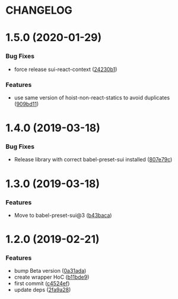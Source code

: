 # CHANGELOG

# 1.5.0 (2020-01-29)


### Bug Fixes

* force release sui-react-context ([24230b1](https://github.com/SUI-Components/sui/commit/24230b1ccb68e5db10d33f938202db4cc056c098))


### Features

* use same version of hoist-non-react-statics to avoid duplicates ([909bd11](https://github.com/SUI-Components/sui/commit/909bd116ef7a1d96a61f3dc5c908e083d63804c4))



# 1.4.0 (2019-03-18)


### Bug Fixes

* Release library with correct babel-preset-sui installed ([807e79c](https://github.com/SUI-Components/sui/commit/807e79c505ac62504b57bd545ecc02739a4b20e9))



# 1.3.0 (2019-03-18)


### Features

* Move to babel-preset-sui@3 ([b43baca](https://github.com/SUI-Components/sui/commit/b43baca26583160ca0663d2a8972a9ab83b1d3de))



# 1.2.0 (2019-02-21)


### Features

* bump Beta version ([0a31ada](https://github.com/SUI-Components/sui/commit/0a31ada0ae1933886d2891ad3408c391765d6b40))
* create wrapper HoC ([b11bde9](https://github.com/SUI-Components/sui/commit/b11bde911a7726d6e5c929010ea92d229f96190e))
* first commit ([c4524ef](https://github.com/SUI-Components/sui/commit/c4524ef0274e92ca97ad5637ded76bee7d0f282d))
* update deps ([2fa9a28](https://github.com/SUI-Components/sui/commit/2fa9a285225117117b81847e88513ec96d9ecc60))



